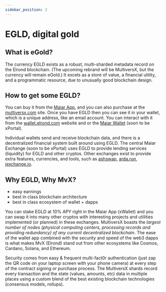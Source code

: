 ```yaml
---
sidebar_position: 2
---
```


# EGLD, digital gold

## What is eGold?

The currency EGLD exists as a robust, multi-sharded metadata record on the Elrond blockchain. (The upcoming rebrand will be MultiversX, but the currency will remain eGold.) It excels as a store of value, a financial utility, and a programmatic resource, due to unusually good blockchain design.

## How to get some EGLD?

You can buy it from the [Maiar App](https://maiar.com/), and you can also purchase at the [multiversx.com](https://multiversx.com) site. Once you have EGLD then you can see it in your wallet, which is a unique address, like an email account. You can interact with it from the [wallet.elrond.com](https://wallet.elrond.com) website and or the [Maiar Wallet](https://maiar.com/) (soon to be xPortal).

Individual wallets send and receive blockchain data, and there is a decentralized financial system built around using EGLD. The central Maiar Exchange (soon to be xPortal) uses EGLD to provide lending services (liquidity) for EGLD and other cryptos. Other exchanges exist to provide extra features, currencies, and tools, such as [ashswap](https://ashswap.io/), [arda.run](https://arda.run), [jexchange.io](https://jexchange.io).

## Why EGLD, Why MvX?

+ easy earnings
+ best in class blockchain architecture
+ best in class ecosystem of wallet + dapps

You can stake EGLD at 10% APY right in the Maiar App (xWallet) and you can swap it into many other cryptos with interesting projects and utilities implemented (or planned) in these exchanges. MultiversX boasts the *largest number of nodes (physical computing centers, processing records and providing redundancy) of any current decentralized blockchain*. The ease of the wallet app combined with the security and speed of the web3 dapps is what makes MvX (Elrond) stand out from other ecosystems like Cosmos, Cardano, Solana, and Ethereum.

Security comes from easy & frequent multi-fact0r authentication (just zap the QR code on your laptop screen with your phone camera) at every step of the contract signing or purchase process. The MultiversX shards record every transaction and the state (values, amounts, etc) data in multiple places using a custom blend of the best existing blockchain technologies (consensus models, rollups).